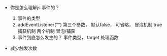 - 你是怎么理解js 事件的？
    1. 事件的类型
    2. addEventListener("")
        第三个参数， 默认false， 可省略， 冒泡机制
        true 捕获机制
        两个机制 冒泡/捕获
    3. 事件到底怎么发生的？
        事件类型， target 处理函数

- 减少触发次数